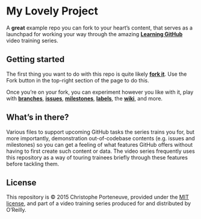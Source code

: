 My Lovely Project
=================

A **great** example repo you can fork to your heart’s content, that serves as a launchpad for working your way through the amazing **[Learning GitHub](http://shop.oreilly.com/category/videos/programming.do)** video training series.

## Getting started

The first thing you want to do with this repo is quite likely [**fork it**](https://help.github.com/en/github/getting-started-with-github/fork-a-repo).  Use the Fork button in the top-right section of the page to do this.

Once you’re on your fork, you can experiment however you like with it, play with [**branches**](https://help.github.com/en/github/administering-a-repository/viewing-branches-in-your-repository), [**issues**](https://help.github.com/en/github/managing-your-work-on-github/about-issues), [**milestones**](https://help.github.com/en/github/managing-your-work-on-github/associating-milestones-with-issues-and-pull-requests), [**labels**](https://help.github.com/en/github/managing-your-work-on-github/applying-labels-to-issues-and-pull-requests), the [**wiki**](https://help.github.com/en/github/building-a-strong-community/about-wikis), and more.

## What’s in there?

Various files to support upcoming GitHub tasks the series trains you for, but more importantly, demonstration out-of-codebase contents (e.g. issues and milestones) so you can get a feeling of what features GitHub offers without having to first create such content or data.  The video series frequently uses this repository as a way of touring trainees briefly through these features before tackling them.

## License

This repository is © 2015 Christophe Porteneuve, provided under the [MIT license](LICENSE), and part of a video training series produced for and distributed by O’Reilly.
